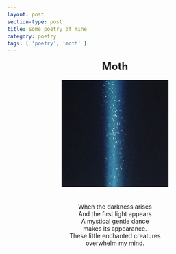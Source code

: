 ```yaml
---
layout: post
section-type: post
title: Some poetry of mine
category: poetry
tags: [ 'poetry', 'moth' ]
---
```


 <center>
<font size="+2"> <strong>Moth</strong> </font>
<br>
<br>
<img src="/assets/moth.jpg" alt="Moth" height="250" width="250">

<br>
<br>
<br>
 When the darkness arises<br>
 And the first light appears<br>
 A mystical gentle dance<br>
 makes its appearance.<br>
 These little enchanted creatures<br>
 overwhelm my mind.</center>

 <br>
 <br>
 <br>
